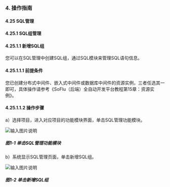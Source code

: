 ### 4. 操作指南

#### 4.25 SQL管理

#### 4.25.1 SQL组管理

#### 4.25.1.1 新增SQL组

您可以在SQL管理中创建SQL组，通过SQL模块来管理SQL语句信息。

#### 4.25.1.1.1 前提条件

您已创建分布式中间件、嵌入式中间件或数据库中间件的资源实例，三者任选其一即可，具体操作请参考《SoFlu（后端）全自动开发平台教程第15章：资源实例》。

#### 4.25.1.1.2 操作步骤

a）选择项目，进入对应项目的功能模块界面，单击SQL管理功能模块。

![输入图片说明](../../../../../images/SoFlu%EF%BC%88%E5%90%8E%E7%AB%AF%EF%BC%89%E5%BC%80%E5%8F%91%E5%B9%B3%E5%8F%B0/1.%20%E6%9C%80%E6%96%B0%E7%89%88%E6%9C%AC%20-%20%E6%9B%B4%E6%96%B0%E6%97%A5%E6%9C%9F%20-%202022.10.08/4.%20%E6%93%8D%E4%BD%9C%E6%8C%87%E5%8D%97/25.%20SQL%E7%AE%A1%E7%90%86/1.%20SQL%E7%BB%84%E7%AE%A1%E7%90%86/image.png)

##### 图1-1 单击SQL管理功能模块

b）系统显示SQL管理页面，单击新增SQL组。

![输入图片说明](../../../../../images/SoFlu%EF%BC%88%E5%90%8E%E7%AB%AF%EF%BC%89%E5%BC%80%E5%8F%91%E5%B9%B3%E5%8F%B0/1.%20%E6%9C%80%E6%96%B0%E7%89%88%E6%9C%AC%20-%20%E6%9B%B4%E6%96%B0%E6%97%A5%E6%9C%9F%20-%202022.10.08/4.%20%E6%93%8D%E4%BD%9C%E6%8C%87%E5%8D%97/25.%20SQL%E7%AE%A1%E7%90%86/1.%20SQL%E7%BB%84%E7%AE%A1%E7%90%86/1-2.png)

##### 图1-2 单击新增SQL组
